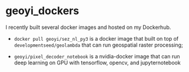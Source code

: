 # geoyi_dockers

I recently built several docker images and hosted on my Dockerhub. 

- `docker pull geoyi/sez_nl_py3` is a docker image that built on top of `developmentseed/geolambda` that can run geospatial raster processing;

- `geoyi/pixel_decoder_notebook` is a nvidia-docker image that can run deep learning on GPU with tensorflow, opencv, and jupyternotebook
